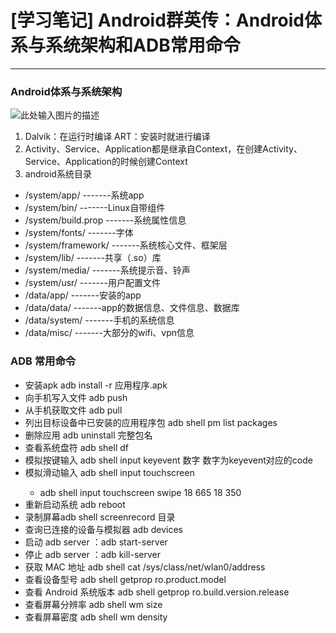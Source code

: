 ﻿# [学习笔记] Android群英传：Android体系与系统架构和ADB常用命令


---
### Android体系与系统架构

![此处输入图片的描述][1]
1. Dalvik：在运行时编译 ART：安装时就进行编译
2. Activity、Service、Application都是继承自Context，在创建Activity、Service、Application的时候创建Context
3. android系统目录

 - /system/app/         -------系统app
 - /system/bin/         -------Linux自带组件
 - /system/build.prop   -------系统属性信息
 - /system/fonts/       -------字体
 - /system/framework/   -------系统核心文件、框架层
 - /system/lib/         -------共享（.so）库
 - /system/media/       -------系统提示音、铃声
 - /system/usr/         -------用户配置文件
 - /data/app/           -------安装的app
 - /data/data/          -------app的数据信息、文件信息、数据库
 - /data/system/        -------手机的系统信息
 - /data/misc/          -------大部分的wifi、vpn信息

### ADB 常用命令

 - 安装apk adb install -r 应用程序.apk
 - 向手机写入文件 adb push <local> <remote>
 - 从手机获取文件 adb pull <remote> <local>
 - 列出目标设备中已安装的应用程序包 adb shell pm list packages 
 - 删除应用 adb uninstall 完整包名
 - 查看系统盘符 adb shell df
 - 模拟按键输入 adb shell input keyevent 数字 数字为keyevent对应的code
 - 模拟滑动输入 adb shell input touchscreen <x1> <y1> <x2> <y2> 
    - adb shell input touchscreen swipe 18 665 18 350
 - 重新启动系统 adb reboot
 - 录制屏幕adb shell screenrecord 目录
 - 查询已连接的设备与模拟器 adb devices
 - 启动 adb server ：adb start-server
 - 停止 adb server ：adb kill-server
 - 获取 MAC 地址 adb shell  cat /sys/class/net/wlan0/address
 - 查看设备型号 adb shell getprop ro.product.model
 - 查看 Android 系统版本 adb shell getprop ro.build.version.release
 - 查看屏幕分辨率 adb shell wm size
 - 查看屏幕密度 adb shell wm density


  [1]: http://img.my.csdn.net/uploads/201501/23/1421980198_3393.jpg